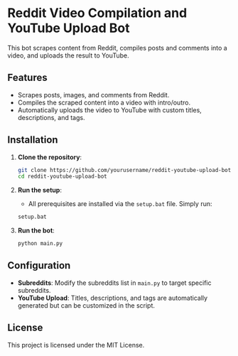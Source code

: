 
# Reddit Video Compilation and YouTube Upload Bot

This bot scrapes content from Reddit, compiles posts and comments into a video, and uploads the result to YouTube.

## Features

- Scrapes posts, images, and comments from Reddit.
- Compiles the scraped content into a video with intro/outro.
- Automatically uploads the video to YouTube with custom titles, descriptions, and tags.

## Installation

1. **Clone the repository**:

   ```bash
   git clone https://github.com/yourusername/reddit-youtube-upload-bot.git
   cd reddit-youtube-upload-bot
   ```

2. **Run the setup**:

   - All prerequisites are installed via the `setup.bat` file. Simply run:

   ```bash
   setup.bat
   ```

3. **Run the bot**:

   ```bash
   python main.py
   ```

## Configuration

- **Subreddits**: Modify the subreddits list in `main.py` to target specific subreddits.
- **YouTube Upload**: Titles, descriptions, and tags are automatically generated but can be customized in the script.

## License

This project is licensed under the MIT License.
